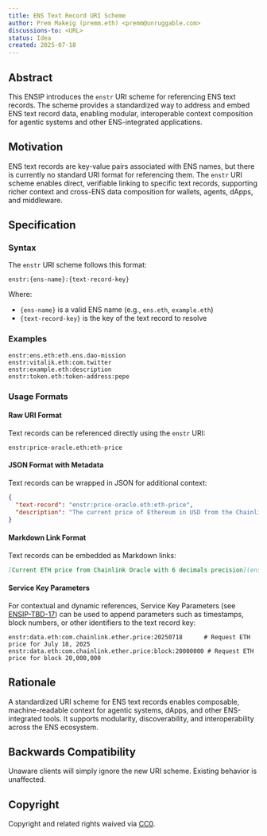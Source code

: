 ```yaml
---
title: ENS Text Record URI Scheme
author: Prem Makeig (premm.eth) <premm@unruggable.com>
discussions-to: <URL>
status: Idea
created: 2025-07-18
---
```


## Abstract

This ENSIP introduces the `enstr` URI scheme for referencing ENS text records. The scheme provides a standardized way to address and embed ENS text record data, enabling modular, interoperable context composition for agentic systems and other ENS-integrated applications.

## Motivation

ENS text records are key-value pairs associated with ENS names, but there is currently no standard URI format for referencing them. The `enstr` URI scheme enables direct, verifiable linking to specific text records, supporting richer context and cross-ENS data composition for wallets, agents, dApps, and middleware.

## Specification

### Syntax

The `enstr` URI scheme follows this format:

```
enstr:{ens-name}:{text-record-key}
```

Where:
- `{ens-name}` is a valid ENS name (e.g., `ens.eth`, `example.eth`)
- `{text-record-key}` is the key of the text record to resolve

### Examples

```
enstr:ens.eth:eth.ens.dao-mission
enstr:vitalik.eth:com.twitter
enstr:example.eth:description
enstr:token.eth:token-address:pepe
```

### Usage Formats

#### Raw URI Format

Text records can be referenced directly using the `enstr` URI:

```
enstr:price-oracle.eth:eth-price
```

#### JSON Format with Metadata

Text records can be wrapped in JSON for additional context:

```json
{
  "text-record": "enstr:price-oracle.eth:eth-price",
  "description": "The current price of Ethereum in USD from the Chainlink Oracle on L1 Ethereum, with 6 decimals of precision and no decimal characters (1000000 = $1.00)."
}
```

#### Markdown Link Format

Text records can be embedded as Markdown links:

```markdown
[Current ETH price from Chainlink Oracle with 6 decimals precision](enstr:price-oracle.eth:eth-price)
```

#### Service Key Parameters

For contextual and dynamic references, Service Key Parameters (see [ENSIP-TBD-17](./ensip-TBD-17.md)) can be used to append parameters such as timestamps, block numbers, or other identifiers to the text record key:

```
enstr:data.eth:com.chainlink.ether.price:20250718      # Request ETH price for July 18, 2025
enstr:data.eth:com.chainlink.ether.price:block:20000000 # Request ETH price for block 20,000,000
```

## Rationale

A standardized URI scheme for ENS text records enables composable, machine-readable context for agentic systems, dApps, and other ENS-integrated tools. It supports modularity, discoverability, and interoperability across the ENS ecosystem.

## Backwards Compatibility

Unaware clients will simply ignore the new URI scheme. Existing behavior is unaffected.

## Copyright

Copyright and related rights waived via [CC0](https://creativecommons.org/publicdomain/zero/1.0/).
